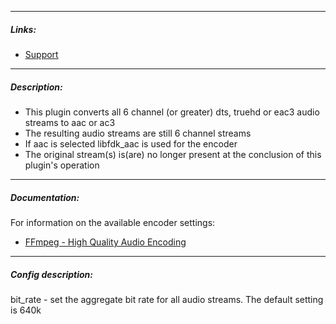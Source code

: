 
---

##### Links:

- [Support](https://unmanic.app/discord)

---

##### Description:

- This plugin converts all 6 channel (or greater) dts, truehd or eac3 audio streams to aac or ac3
- The resulting audio streams are still 6 channel streams
- If aac is selected libfdk_aac is used for the encoder
- The original stream(s) is(are) no longer present at the conclusion of this plugin's operation
---

##### Documentation:

For information on the available encoder settings:
- [FFmpeg - High Quality Audio Encoding](https://trac.ffmpeg.org/wiki/Encode/HighQualityAudio)
--- 

##### Config description:

bit_rate - set the aggregate bit rate for all audio streams.  The default setting is 640k
